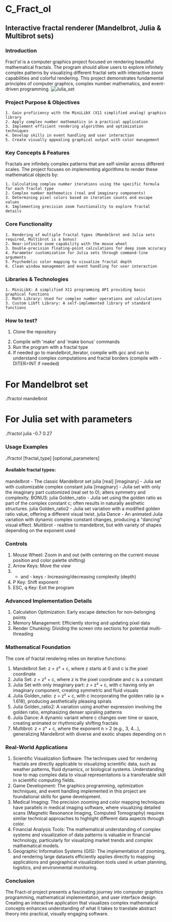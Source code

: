 # C_Fract_ol
## Interactive fractal renderer (Mandelbrot, Julia &amp; Multibrot sets)

### Introduction
Fract'ol is a computer graphics project focused on rendering beautiful mathematical fractals. The program should allow users to explore infinitely complex patterns by visualizing different fractal sets with interactive zoom capabilities and colorful rendering. This project demonstrates fundamental principles of computer graphics, complex number mathematics, and event-driven programming.
![Julia_set](/home/gtretiak/Downloads/julia_set.png)


### Project Purpose & Objectives
    1. Gain proficiency with the MiniLibX (X11 simplified analog) graphics library
    2. Apply complex number mathematics in a practical application
    3. Implement efficient rendering algorithms and optimization techniques
    4. Develop skills in event handling and user interaction
    5. Create visually appealing graphical output with color management

### Key Concepts & Features
Fractals are infinitely complex patterns that are self-similar across different scales. The project focuses on implementing algorithms to render these mathematical objects by:

    1. Calculating complex number iterations using the specific formula for each fractal type
    2. Complex number mathematics (real and imaginary components)
    3. Determining pixel colors based on iteration counts and escape values
    4. Implementing precision zoom functionality to explore fractal details

### Core Functionality
    1. Rendering of multiple fractal types (Mandelbrot and Julia sets required, Multibrot is a bonus)
    2. Near-infinite zoom capability with the mouse wheel
    3. Double-precision floating-point calculations for deep zoom accuracy
    4. Parameter customization for Julia sets through command-line arguments
    5. Psychedelic color mapping to visualize fractal depth
    6. Clean window management and event handling for user interaction

### Libraries & Technologies
    1. MiniLibX: A simplified X11 programming API providing basic graphical functions
    2. Math Library: Used for complex number operations and calculations
    3. Custom Libft Library: A self-implemented library of standard functions

### How to test?
1. Clone the repository
<!--2. Clone the Libft repository https://github.com/gtretiak/C_libft
3. Clone the Minilibx (linux) repository https://github.com/42paris/minilibx-linux-->
2. Compile with 'make' and 'make bonus' commands
3. Run the program with a fractal type
4. If needed go to mandelbrot_iterator, compile with gcc and run to understand complex computations and fractal borders (compile with -DITER=INT if needed) 
# For Mandelbrot set
./fractol mandelbrot

# For Julia set with parameters
./fractol julia -0.7 0.27

### Usage Examples
./fractol [fractal_type] [optional_parameters]
#### Available fractal types:
mandelbrot - The classic Mandelbrot set
julia [real] [imaginary] - Julia set with customizable complex constant
julia [imaginary] - Julia set with only the imaginary part customized (real set to 0); alters symmetry and complexity.
BONUS:
julia Golden_ratio - Julia set using the golden ratio as part of the complex constant c; often results in naturally aesthetic structures.
julia Golden_ratio2 - Julia set variation with a modified golden ratio value, offering a different visual twist.
julia Dance - An animated Julia variation with dynamic complex constant changes, producing a "dancing" visual effect.
Multibrot - realtive to mandelbrot, but with variety of shapes depending on the exponent used

### Controls
1. Mouse Wheel: Zoom in and out (with centering on the current mouse position and color palette shifting)
2. Arrow Keys: Move the view
3. + and - keys - Increasing/decreasing complexity (depth)
4. P Key: Shift exponent
5. ESC, q Key: Exit the program

### Advanced Implementation Details
1. Calculation Optimization: Early escape detection for non-belonging points
2. Memory Management: Efficiently storing and updating pixel data
3. Render Chunking: Dividing the screen into sections for potential multi-threading

### Mathematical Foundation
The core of fractal rendering relies on iterative functions:
1. Mandelbrot Set: z = z² + c, where z starts at 0 and c is the pixel coordinate
2. Julia Set: z = z² + c, where z is the pixel coordinate and c is a constant
3. Julia Set with only imaginary part: z = z² + c, with c having only an imaginary component, creating symmetric and fluid visuals
4. Julia Golden_ratio: z = z² + c, with c incorporating the golden ratio (φ ≈ 1.618), producing aesthetically pleasing spirals
5. Julia Golden_ratio2: A variation using another expression involving the golden ratio, emphasizing denser spiraling patterns
6. Julia Dance: A dynamic variant where c changes over time or space, creating animated or rhythmically shifting fractals
7. Multibrot: z = zⁿ + c, where the exponent n > 2 (e.g., 3, 4…), generalizing Mandelbrot with diverse and exotic shapes depending on n

### Real-World Applications
1. Scientific Visualization Software: The techniques used for rendering fractals are directly applicable to visualizing scientific data, such as weather patterns, fluid dynamics, or biological systems. Understanding how to map complex data to visual representations is a transferable skill in scientific computing fields.
2. Game Development: The graphics programming, optimization techniques, and event handling implemented in this project are foundational skills for game development.
3. Medical Imaging: The precision zooming and color mapping techniques have parallels in medical imaging software, where visualizing detailed scans (Magnetic Resonance Imaging, Computed Tomography) requires similar technical approaches to highlight different data aspects through color.
4. Financial Analysis Tools: The mathematical understanding of complex systems and visualization of data patterns is valuable in financial technology, particularly for visualizing market trends and complex mathematical models.
5. Geographic Information Systems (GIS): The implementation of zooming, and rendering large datasets efficiently applies directly to mapping applications and geographical visualization tools used in urban planning, logistics, and environmental monitoring.

### Conclusion
The Fract-ol project presents a fascinating journey into computer graphics programming, mathematical implementation, and user interface design. Creating an interactive application that visualizes complex mathematical concepts enhances understanding of what it takes to translate abstract theory into practical, visually engaging software.
